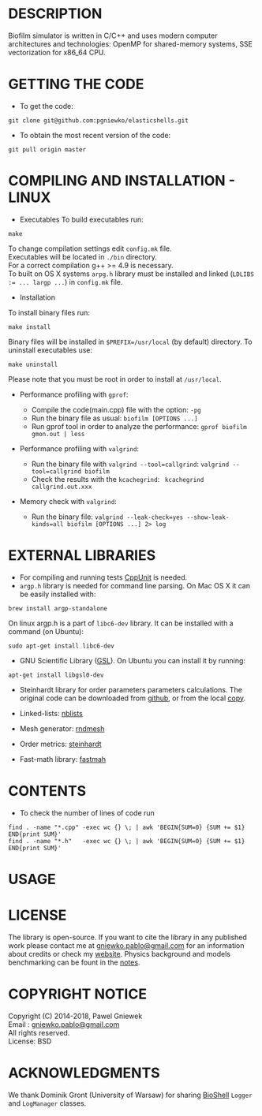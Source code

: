 DESCRIPTION
==================================================

Biofilm simulator is written in C/C++ and uses modern computer
architectures and technologies: OpenMP for shared-memory systems, 
SSE vectorization for x86_64 CPU.

GETTING THE CODE
==================================================
* To get the code:
```
git clone git@github.com:pgniewko/elasticshells.git
```

* To obtain the most recent version of the code:
```
git pull origin master
```

COMPILING AND INSTALLATION - LINUX
==================================================

* Executables
To build executables run:
```
make
```
To change compilation settings edit `config.mk` file.  
Executables will be located in `./bin` directory.  
For a correct compilation g++ >= 4.9 is necessary.  
To built on OS X systems `arpg.h` library must be installed and linked (`LDLIBS   := ... largp ...`) in `config.mk` file.

* Installation

To install binary files run:
```
make install
```

Binary files will be installed in `$PREFIX=/usr/local` (by default) directory.
To uninstall executables use:
```
make uninstall
```
Please note that you must be root in order to install at `/usr/local`.

* Performance profiling with `gprof`:
    + Compile the code(main.cpp) file with the option: 
        `-pg`
    + Run the binary file as usual: 
        `biofilm [OPTIONS ...]`
    + Run gprof tool in order to analyze the performance:
        `gprof biofilm gmon.out | less`

* Performance profiling with `valgrind`:
    + Run the binary file with `valgrind --tool=callgrind`:
        `valgrind --tool=callgrind biofilm`
    + Check the results with the `kcachegrind`:
        ` kcachegrind callgrind.out.xxx`

* Memory check with `valgrind`:
    + Run the binary file:
        `valgrind --leak-check=yes --show-leak-kinds=all biofilm [OPTIONS ...] 2> log`

EXTERNAL LIBRARIES
================
* For compiling and running tests [CppUnit](sourceforge.net/projects/cppunit) is needed.
* ```argp.h``` library is needed for command line parsing. On Mac OS X it can be easily installed with:
```
brew install argp-standalone
```

On linux argp.h is a part of ```libc6-dev``` library. It can be installed with a command (on Ubuntu):
```
sudo apt-get install libc6-dev
```

* GNU Scientific Library ([GSL](http://www.gnu.org/software/gsl/)).
On Ubuntu you can install it by running:
```
apt-get install libgsl0-dev
```

* Steinhardt library for order parameters parameters calculations.
The original code can be downloaded from [github](https://github.com/nquesada/steinhardt),
or from the local [copy](https://bitbucket.org/pawelgniewek/steinhardt). 

* Linked-lists: [nblists](https://github.com/pgniewko/nblists)
* Mesh generator: [rndmesh](git@github.com:pgniewko/rndmesh.git)
* Order metrics: [steinhardt](git@github.com:pgniewko/steinhardt.git)
* Fast-math library: [fastmah](git@github.com:pgniewko/fastmath.git)

CONTENTS
========

* To check the number of lines of code run
```
find . -name "*.cpp" -exec wc {} \; | awk 'BEGIN{SUM=0} {SUM += $1} END{print SUM}'
find . -name "*.h"   -exec wc {} \; | awk 'BEGIN{SUM=0} {SUM += $1} END{print SUM}'
```


USAGE
=====


LICENSE
=======
The library is open-source. If you want to cite the library in any published work please contact me at gniewko.pablo@gmail.com 
for an information about credits or check my [website](http://meetpg.pl). Physics background and models benchmarking can be fount in the [notes](http://meetpg.pl/notes.html).

COPYRIGHT NOTICE
================
Copyright (C) 2014-2018,  Pawel Gniewek  
Email  : gniewko.pablo@gmail.com  
All rights reserved.  
License: BSD  

ACKNOWLEDGMENTS
===============
We thank Dominik Gront (University of Warsaw) for sharing [BioShell](http://bioshell.pl/) `Logger` and
`LogManager` classes.
